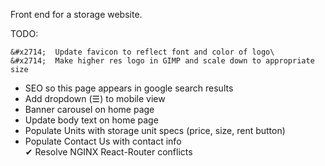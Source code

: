 Front end for a storage website.

TODO: 

    &#x2714;  Update favicon to reflect font and color of logo\
    &#x2714;  Make higher res logo in GIMP and scale down to appropriate size 
  -  SEO so this page appears in google search results
  -  Add dropdown (&#9776;) to mobile view
  -  Banner carousel on home page
  -  Update body text on home page
  -  Populate Units with storage unit specs (price, size, rent button)
  -  Populate Contact Us with contact info\
    &#x2714;  Resolve NGINX React-Router conflicts
